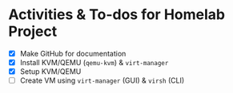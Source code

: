 # Activities & To-dos for Homelab Project

- [x] Make GitHub for documentation
- [x] Install KVM/QEMU (`qemu-kvm`) & `virt-manager`
- [x] Setup KVM/QEMU
- [ ] Create VM using `virt-manager` (GUI) & `virsh` (CLI)
